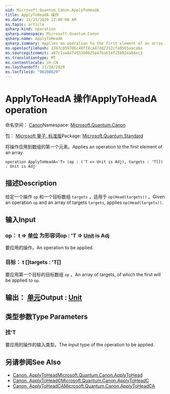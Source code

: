 ```yaml
---
uid: Microsoft.Quantum.Canon.ApplyToHeadA
title: ApplyToHeadA 操作
ms.date: 11/25/2020 12:00:00 AM
ms.topic: article
qsharp.kind: operation
qsharp.namespace: Microsoft.Quantum.Canon
qsharp.name: ApplyToHeadA
qsharp.summary: Applies an operation to the first element of an array.
ms.openlocfilehash: 3397c059706c48ff8ca47dd2312cfa9565aacaba
ms.sourcegitcommit: a87c1aa8e7453360025e47ba614f25b02ea84ec3
ms.translationtype: MT
ms.contentlocale: zh-CN
ms.lasthandoff: 11/26/2020
ms.locfileid: "96208629"
---
```

# <a name="applytoheada-operation"></a><span data-ttu-id="57bad-102">ApplyToHeadA 操作</span><span class="sxs-lookup"><span data-stu-id="57bad-102">ApplyToHeadA operation</span></span>

<span data-ttu-id="57bad-103">命名空间： [Canon](xref:Microsoft.Quantum.Canon)</span><span class="sxs-lookup"><span data-stu-id="57bad-103">Namespace: [Microsoft.Quantum.Canon](xref:Microsoft.Quantum.Canon)</span></span>

<span data-ttu-id="57bad-104">包： [Microsoft 量子. 标准版](https://nuget.org/packages/Microsoft.Quantum.Standard)</span><span class="sxs-lookup"><span data-stu-id="57bad-104">Package: [Microsoft.Quantum.Standard](https://nuget.org/packages/Microsoft.Quantum.Standard)</span></span>


<span data-ttu-id="57bad-105">将操作应用到数组的第一个元素。</span><span class="sxs-lookup"><span data-stu-id="57bad-105">Applies an operation to the first element of an array.</span></span>

```qsharp
operation ApplyToHeadA<'T> (op : ('T => Unit is Adj), targets : 'T[]) : Unit is Adj
```


## <a name="description"></a><span data-ttu-id="57bad-106">描述</span><span class="sxs-lookup"><span data-stu-id="57bad-106">Description</span></span>

<span data-ttu-id="57bad-107">给定一个操作 `op` 和一个目标数组 `targets` ，适用于 `op(Head(targets))` 。</span><span class="sxs-lookup"><span data-stu-id="57bad-107">Given an operation `op` and an array of targets `targets`, applies `op(Head(targets))`.</span></span>

## <a name="input"></a><span data-ttu-id="57bad-108">输入</span><span class="sxs-lookup"><span data-stu-id="57bad-108">Input</span></span>

### <a name="op--t--unit--is-adj"></a><span data-ttu-id="57bad-109">op： t => [单位](xref:microsoft.quantum.lang-ref.unit)  为形容词</span><span class="sxs-lookup"><span data-stu-id="57bad-109">op : 'T => [Unit](xref:microsoft.quantum.lang-ref.unit)  is Adj</span></span>

<span data-ttu-id="57bad-110">要应用的操作。</span><span class="sxs-lookup"><span data-stu-id="57bad-110">An operation to be applied.</span></span>


### <a name="targets--t"></a><span data-ttu-id="57bad-111">目标： t []</span><span class="sxs-lookup"><span data-stu-id="57bad-111">targets : 'T[]</span></span>

<span data-ttu-id="57bad-112">要应用第一个目标的目标数组 `op` 。</span><span class="sxs-lookup"><span data-stu-id="57bad-112">An array of targets, of which the first will be applied to `op`.</span></span>



## <a name="output--unit"></a><span data-ttu-id="57bad-113">输出： [单元](xref:microsoft.quantum.lang-ref.unit)</span><span class="sxs-lookup"><span data-stu-id="57bad-113">Output : [Unit](xref:microsoft.quantum.lang-ref.unit)</span></span>



## <a name="type-parameters"></a><span data-ttu-id="57bad-114">类型参数</span><span class="sxs-lookup"><span data-stu-id="57bad-114">Type Parameters</span></span>

### <a name="t"></a><span data-ttu-id="57bad-115">找</span><span class="sxs-lookup"><span data-stu-id="57bad-115">'T</span></span>

<span data-ttu-id="57bad-116">要应用的操作的输入类型。</span><span class="sxs-lookup"><span data-stu-id="57bad-116">The input type of the operation to be applied.</span></span>

## <a name="see-also"></a><span data-ttu-id="57bad-117">另请参阅</span><span class="sxs-lookup"><span data-stu-id="57bad-117">See Also</span></span>

- [<span data-ttu-id="57bad-118">Canon. ApplyToHead</span><span class="sxs-lookup"><span data-stu-id="57bad-118">Microsoft.Quantum.Canon.ApplyToHead</span></span>](xref:Microsoft.Quantum.Canon.ApplyToHead)
- [<span data-ttu-id="57bad-119">Canon. ApplyToHeadC</span><span class="sxs-lookup"><span data-stu-id="57bad-119">Microsoft.Quantum.Canon.ApplyToHeadC</span></span>](xref:Microsoft.Quantum.Canon.ApplyToHeadC)
- [<span data-ttu-id="57bad-120">Canon. ApplyToHeadCA</span><span class="sxs-lookup"><span data-stu-id="57bad-120">Microsoft.Quantum.Canon.ApplyToHeadCA</span></span>](xref:Microsoft.Quantum.Canon.ApplyToHeadCA)